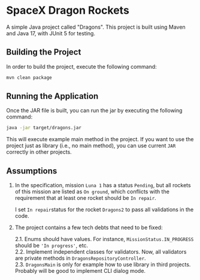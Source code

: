 # SpaceX Dragon Rockets

A simple Java project called "Dragons". This project is built using Maven and Java 17, with JUnit 5 for testing.

## Building the Project

In order to build the project, execute the following command:

```bash
mvn clean package
```
## Running the Application
Once the JAR file is built, you can run the jar by executing the following command:

```bash
java -jar target/dragons.jar
```
This will execute example main method in the project. 
If you want to use the project just as library (i.e., no main method), you can use current `JAR` correctly in other projects.

## Assumptions
1. In the specification, mission `Luna 1` has a status `Pending`, but all rockets of this mission are listed as `On ground`, which conflicts with the requirement that at least one rocket should be `In repair`.


   I set `In repair`status for the rocket `Dragons2` to pass all validations in the code.
   
2. The project contains a few tech debts that need to be fixed:

   
   2.1. Enums should have values. For instance, `MissionStatus.IN_PROGRESS` should be `'In progress'`, etc.  <br>
   2.2. Implement independent classes for validators. Now, all validators are private methods in `DragonsRepositoryController`. <br>
   2.3. `DragonsMain` is only for example how to use library in third projects. Probably will be good to implement CLI dialog mode. <br>

